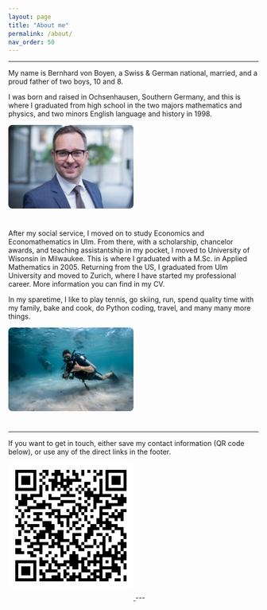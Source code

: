 ```yaml
---
layout: page
title: "About me"
permalink: /about/
nav_order: 50
---
```


---

My name is Bernhard von Boyen, a Swiss & German national, married, 
and a proud father of two boys, 10 and 8.

I was born and raised in Ochsenhausen, Southern Germany, and this is where I 
graduated from high school in the two majors mathematics and physics, 
and two minors English language and history in 1998.

 <img src="/assets/img/portrait1.jpg" alt="Portrait" style="width:50%;border-radius:8px;margin-bottom:1.5rem;">

After my social service, I moved on to study Economics and Economathematics in Ulm.
From there, with a scholarship, chancelor awards, and teaching assistantship in my pocket,
I moved to University of Wisonsin in Milwaukee. This is where I graduated with 
a M.Sc. in Applied Mathematics in 2005. Returning from the US, I graduated 
from Ulm University and moved to Zurich, where I have started my professional career.
More information you can find in my CV.

In my sparetime, I like to play tennis, go skiing, run, spend quality time with 
my family, bake and cook, do Python coding, travel, and many many more things.

 <img src="/assets/img/diving1.jpg" alt="Diving" style="width:50%;border-radius:8px;margin-bottom:1.5rem;">

---
If you want to get in touch, either save my contact information (QR code below), 
or use any of the direct links in the footer.

<a href="https://hihello.com/p/ce28b146-7cf6-446b-ad86-55354a5cf473"> 
    <img src="/assets/img/QR_code.png" alt="Contact information" style="width:50%;border-radius:8px;margin-bottom:1.5rem;">
</a>
---